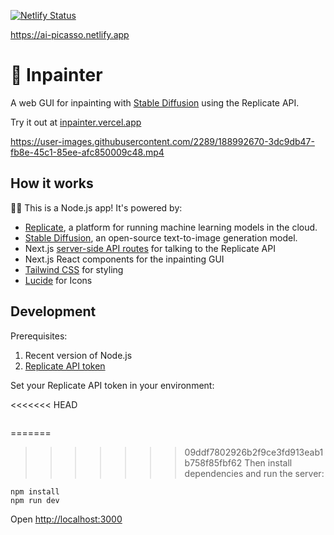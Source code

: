 [![Netlify Status](https://api.netlify.com/api/v1/badges/79e7fa0a-64ce-4784-956e-636d946e18d7/deploy-status)](https://app.netlify.com/sites/ai-picasso/deploys)

https://ai-picasso.netlify.app

# 🎨 Inpainter

A web GUI for inpainting with [Stable Diffusion](https://replicate.com/stability-ai/stable-diffusion) using the Replicate API.

Try it out at [inpainter.vercel.app](https://inpainter.vercel.app/)

https://user-images.githubusercontent.com/2289/188992670-3dc9db47-fb8e-45c1-85ee-afc850009c48.mp4

## How it works

🐢🚀 This is a Node.js app! It's powered by:

- [Replicate](https://replicate.com/), a platform for running machine learning models in the cloud.
- [Stable Diffusion](https://replicate.com/stability-ai/stable-diffusion), an open-source text-to-image generation model.
- Next.js [server-side API routes](pages/api) for talking to the Replicate API
- Next.js React components for the inpainting GUI
- [Tailwind CSS](https://tailwindcss.com/) for styling
- [Lucide](https://lucide.dev/) for Icons

## Development

Prerequisites:

1. Recent version of Node.js
2. [Replicate API token](https://replicate.com/account)

Set your Replicate API token in your environment:

<<<<<<< HEAD
```
```

=======
>>>>>>> 09ddf7802926b2f9ce3fd913eab1b758f85fbf62
Then install dependencies and run the server:

```
npm install
npm run dev
```

Open [http://localhost:3000](http://localhost:3000)
